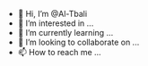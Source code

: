 - 👋 Hi, I’m @Al-Tbali
- 👀 I’m interested in ...
- 🌱 I’m currently learning ...
- 💞️ I’m looking to collaborate on ...
- 📫 How to reach me ...

<!---
Al-Tbali/Al-Tbali is a ✨ special ✨ repository because its `README.md` (this file) appears on your GitHub profile.
You can click the Preview link to take a look at your changes.
--->
